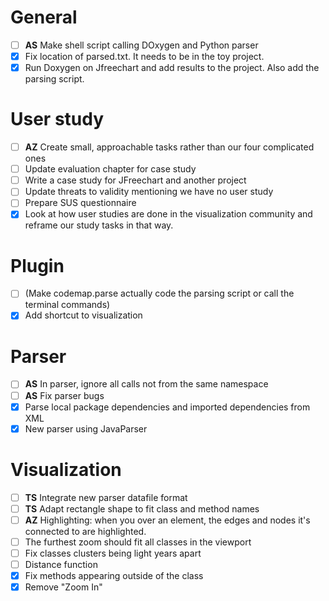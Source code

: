 # General
- [ ] **AS** Make shell script calling DOxygen and Python parser
- [x] Fix location of parsed.txt. It needs to be in the toy project.
- [x] Run Doxygen on Jfreechart and add results to the project. Also add the parsing script.

# User study
- [ ] **AZ** Create small, approachable tasks rather than our four complicated ones
- [ ] Update evaluation chapter for case study
- [ ] Write a case study for JFreechart and another project
- [ ] Update threats to validity mentioning we have no user study
- [ ] Prepare SUS questionnaire
- [x] Look at how user studies are done in the visualization community and reframe our study tasks in that way.

# Plugin
- [ ] (Make codemap.parse actually code the parsing script or call the terminal commands)
- [x] Add shortcut to visualization

# Parser
- [ ] **AS** In parser, ignore all calls not from the same namespace
- [ ] **AS** Fix parser bugs
- [x] Parse local package dependencies and imported dependencies from XML
- [x] New parser using JavaParser

# Visualization
- [ ] **TS** Integrate new parser datafile format
- [ ] **TS** Adapt rectangle shape to fit class and method names
- [ ] **AZ** Highlighting: when you over an element, the edges and nodes it's connected to are highlighted.
- [ ] The furthest zoom should fit all classes in the viewport
- [ ] Fix classes clusters being light years apart
- [ ] Distance function
- [x] Fix methods appearing outside of the class
- [x] Remove "Zoom In"
